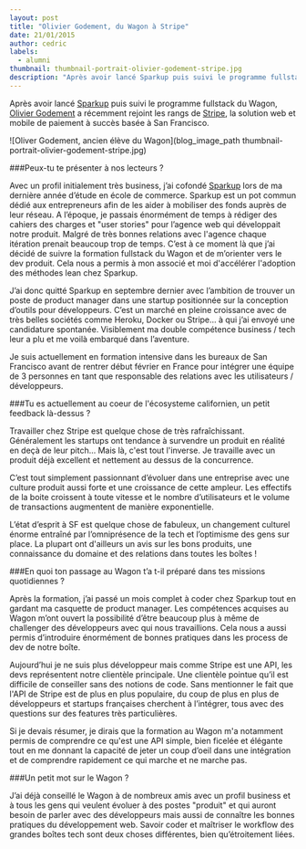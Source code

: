 ```yaml
---
layout: post
title: "Olivier Godement, du Wagon à Stripe"
date: 21/01/2015
author: cedric
labels:
  - alumni
thumbnail: thumbnail-portrait-olivier-godement-stripe.jpg
description: "Après avoir lancé Sparkup puis suivi le programme fullstack du Wagon, Olivier Godement a récemment rejoint les rangs de Stripe, la solution web et mobile de paiement à succès basée à San Francisco."
---
```


Après avoir lancé [Sparkup](http://www.sparkup.fr/) puis suivi le programme fullstack du Wagon, [Olivier Godement](https://twitter.com/oliviergodement) a récemment rejoint les rangs de [Stripe](https://stripe.com/), la solution web et mobile de paiement à succès basée à San Francisco.

![Oliver Godement, ancien élève du Wagon](blog_image_path thumbnail-portrait-olivier-godement-stripe.jpg)

###Peux-tu te présenter à nos lecteurs ?

Avec un profil initialement très business, j’ai cofondé [Sparkup](http://www.sparkup.fr/) lors de ma dernière année d’étude en école de commerce. Sparkup est un pot commun dédié aux entrepreneurs afin de les aider à mobiliser des fonds auprès de leur réseau. A l’époque, je passais énormément de temps à rédiger des cahiers des charges et "user stories" pour l’agence web qui développait notre produit. Malgré de très bonnes relations avec l'agence chaque itération prenait beaucoup trop de temps. C’est à ce moment là que j’ai décidé de suivre la formation fullstack du Wagon et de m’orienter vers le dev produit. Cela nous a permis à mon associé et moi d'accélérer l'adoption des méthodes lean chez Sparkup.

J’ai donc quitté Sparkup en septembre dernier avec l’ambition de trouver un poste de product manager dans une startup positionnée sur la conception d’outils pour développeurs. C’est un marché en pleine croissance avec de très belles sociétés comme Heroku, Docker ou Stripe… à qui j’ai envoyé une candidature spontanée. Visiblement ma double compétence business / tech leur a plu et me voilà embarqué dans l’aventure.

Je suis actuellement en formation intensive dans les bureaux de San Francisco avant de rentrer début février en France pour intégrer une équipe de 3 personnes en tant que responsable des relations avec les utilisateurs / développeurs.

###Tu es actuellement au coeur de l'écosysteme californien, un petit feedback là-dessus ?

Travailler chez Stripe est quelque chose de très rafraîchissant. Généralement les startups ont tendance à survendre un produit en réalité en deçà de leur pitch... Mais là, c'est tout l'inverse. Je travaille avec un produit déjà excellent et nettement au dessus de la concurrence.

C’est tout simplement passionnant d’évoluer dans une entreprise avec une culture produit aussi forte et une croissance de cette ampleur. Les effectifs de la boite croissent à toute vitesse et le nombre d’utilisateurs et le volume de transactions augmentent de manière exponentielle.

L’état d’esprit à SF est quelque chose de fabuleux, un changement culturel énorme entraîné par l’omniprésence de la tech et l’optimisme des gens sur place. La plupart ont d'ailleurs un avis sur les bons produits, une connaissance du domaine et des relations dans toutes les boîtes !

###En quoi ton passage au Wagon t’a t-il préparé dans tes missions quotidiennes ?

Après la formation, j’ai passé un mois complet à coder chez Sparkup tout en gardant ma casquette de product manager. Les compétences acquises au Wagon m’ont ouvert la possibilité d’être beaucoup plus à même de challenger des développeurs avec qui nous travaillions. Cela nous a aussi permis d’introduire énormément de bonnes pratiques dans les process de dev de notre boîte.

Aujourd’hui je ne suis plus développeur mais comme Stripe est une API, les devs représentent notre clientèle principale. Une clientèle pointue qu’il est difficile de conseiller sans des notions de code. Sans mentionner le fait que l'API de Stripe est de plus en plus populaire, du coup de plus en plus de développeurs et startups françaises cherchent à l’intégrer, tous avec des questions sur des features très particulières.

Si je devais résumer, je dirais que la formation au Wagon m'a notamment permis de comprendre ce qu'est une API simple, bien ficelée et élégante tout en me donnant la capacité de jeter un coup d’oeil dans une intégration et de comprendre rapidement ce qui marche et ne marche pas.

###Un petit mot sur le Wagon ?

J’ai déjà conseillé le Wagon à de nombreux amis avec un profil business et à tous les gens qui veulent évoluer à des postes "produit" et qui auront besoin de parler avec des développeurs mais aussi de connaître les bonnes pratiques du développement web. Savoir coder et maîtriser le workflow des grandes boîtes tech sont deux choses différentes, bien qu’étroitement liées.
